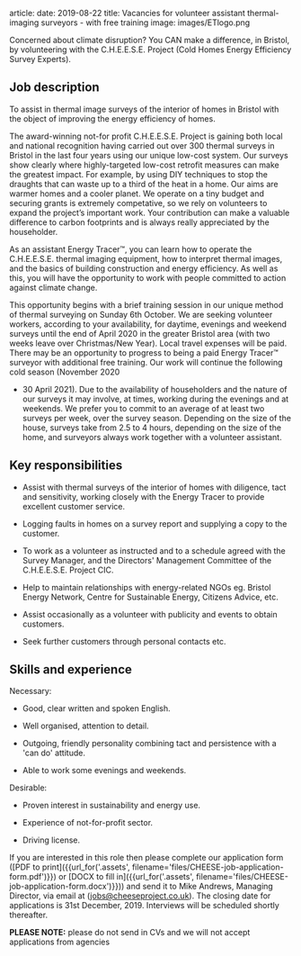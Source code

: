 article:
date: 2019-08-22
title: Vacancies for volunteer assistant thermal-imaging surveyors - with free training
image: images/ETlogo.png

<div class="lead">
Concerned about climate disruption? You CAN make a difference, in Bristol, by
volunteering with the C.H.E.E.S.E. Project (Cold Homes Energy Efficiency Survey
Experts).
</div>

## Job description

To assist in thermal image surveys of the interior of homes in Bristol with the
object of improving the energy efficiency of homes.

The award-winning not-for profit C.H.E.E.S.E. Project is gaining both local and
national recognition having carried out over 300 thermal surveys in Bristol in
the last four years using our unique low-cost system. Our surveys show clearly
where highly-targeted low-cost retrofit measures can make the greatest impact.
For example, by using DIY techniques to stop the draughts that can waste up to
a third of the heat in a home. Our aims are warmer homes and a cooler planet.
We operate on a tiny budget and securing grants is extremely competative, so we
rely on volunteers to expand the project’s important work. Your contribution
can make a valuable difference to carbon footprints and is always really
appreciated by the householder.

As an assistant Energy Tracer™, you can learn how to operate the C.H.E.E.S.E.
thermal imaging equipment, how to interpret thermal images, and the basics of
building construction and energy efficiency. As well as this, you will have the
opportunity to work with people committed to action against climate change.

This opportunity begins with a brief training session in our unique method of
thermal surveying on Sunday 6th October. We are seeking volunteer workers,
according to your availability, for daytime, evenings and weekend surveys until
the end of April 2020 in the greater Bristol area (with two weeks leave over
Christmas/New Year). Local travel expenses will be paid. There may be an
opportunity to progress to being a paid Energy Tracer™ surveyor with additional
free training. Our work will continue the following cold season (November 2020
- 30 April 2021). Due to the availability of householders and the nature of our
surveys it may involve, at times, working during the evenings and at
weekends. We prefer you to commit to an average of at least two surveys per
week, over the survey season. Depending on the size of the house, surveys take
from 2.5 to 4 hours, depending on the size of the home, and surveyors always
work together with a volunteer assistant.

## Key responsibilities

-  Assist with thermal surveys of the interior of homes with diligence, tact and
  sensitivity, working closely with the Energy Tracer to provide excellent
customer service.

-  Logging faults in homes on a survey report and supplying a copy to the
  customer.

-  To work as a volunteer as instructed and to a schedule agreed with the Survey
  Manager, and the Directors' Management Committee of the C.H.E.E.S.E. Project
CIC.

-  Help to maintain relationships with energy-related NGOs eg. Bristol Energy
  Network, Centre for Sustainable Energy, Citizens Advice, etc.

-  Assist occasionally as a volunteer with publicity and events to obtain customers.

-  Seek further customers through personal contacts etc.

## Skills and experience

Necessary:

-  Good, clear written and spoken English.

-  Well organised, attention to detail.

-  Outgoing, friendly personality combining tact and persistence with a 'can do' attitude.

-  Able to work some evenings and weekends.

Desirable:

-  Proven interest in sustainability and energy use.

-  Experience of not-for-profit sector.

-  Driving license.

If you are interested in this role then please complete our application
form
([PDF to print]({{url_for('.assets', filename='files/CHEESE-job-application-form.pdf')}})
or
[DOCX to fill in]({{url_for('.assets', filename='files/CHEESE-job-application-form.docx')}}))
and send it to Mike Andrews, Managing Director, via email at
([jobs@cheeseproject.co.uk](mailto:jobs@cheeseproject.co.uk)).
The closing date for applications is 31st December, 2019.
Interviews will be scheduled shortly thereafter.

**PLEASE NOTE:** please do not send in CVs and we will not accept applications
from agencies

